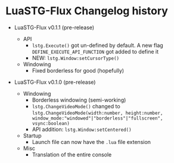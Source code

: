 # LuaSTG-Flux Changelog history

* LuaSTG-Flux v0.1.1 (pre-release)
    * API
        * `lstg.Execute()` got un-defined by default. A new flag `DEFINE_EXECUTE_API_FUNCTION` got added to define it
        * NEW: `lstg.Window:setCursorType()`
    * Windowing
        * Fixed borderless for good (hopefully)

* LuaSTG-Flux v0.1.0 (pre-release)
    * Windowing
        * Borderless windowing (semi-working)
        * `lstg.ChangeVideoMode()` changed to `lstg.ChangeVideoMode(width:number, height:number, window_mode:"windowed"|"borderless"|"fullscreen", vsync:boolean)`
        * API addition: `lstg.Window:setCentered()`
    * Startup
        * Launch file can now have the `.lua` file extension
    * Misc
        * Translation of the entire console